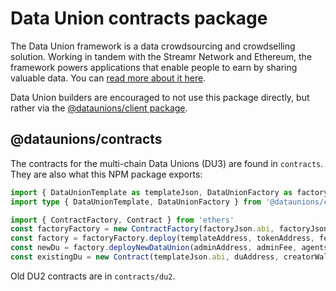 # Data Union contracts package

The Data Union framework is a data crowdsourcing and crowdselling solution. Working in tandem with the Streamr Network and Ethereum, the framework powers applications that enable people to earn by sharing valuable data. You can [read more about it here](https://docs.dataunions.org/getting-started/intro-to-data-unions).

Data Union builders are encouraged to not use this package directly, but rather via the [@dataunions/client package](https://www.npmjs.com/package/@dataunions/client).

## @dataunions/contracts

The contracts for the multi-chain Data Unions (DU3) are found in `contracts`. They are also what this NPM package exports:
```typescript
import { DataUnionTemplate as templateJson, DataUnionFactory as factoryJson } from '@dataunions/contracts'
import type { DataUnionTemplate, DataUnionFactory } from '@dataunions/contracts/typechain'

import { ContractFactory, Contract } from 'ethers'
const factoryFactory = new ContractFactory(factoryJson.abi, factoryJson.bytecode, creatorWallet)
const factory = factoryFactory.deploy(templateAddress, tokenAddress, feeOracleAddress) as DataUnionFactory
const newDu = factory.deployNewDataUnion(adminAddress, adminFee, agents, metadata) as DataUnionTemplate
const existingDu = new Contract(templateJson.abi, duAddress, creatorWallet) as DataUnionTemplate
```

Old DU2 contracts are in `contracts/du2`.
